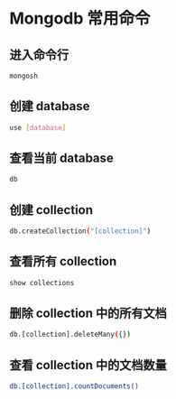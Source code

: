 # Mongodb 常用命令

## 进入命令行

```sh
mongosh
```

## 创建 database

```sh
use [database]
```

## 查看当前 database

```sh
db
```

## 创建 collection

```sh
db.createCollection("[collection]")
```

## 查看所有 collection

```sh
show collections
```

## 删除 collection 中的所有文档

```sh
db.[collection].deleteMany({})
```

## 查看 collection 中的文档数量

```sh
db.[collection].countDocuments()
```